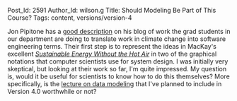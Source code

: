 Post_Id: 2591
Author_Id: wilson.g
Title: Should Modeling Be Part of This Course?
Tags: content, versions/version-4

<p>Jon Pipitone has a <a href="http://skoolr.blogspot.com/2009/10/modeling-solutions-to-climate-change_20.html">good description</a> on his blog of work the grad students in our department are doing to translate work in climate change into software engineering terms. Their first step is to represent the ideas in MacKay's excellent <a href="http://withouthotair.com/"><em>Sustainable Energy Without the Hot Air</em></a> in two of the graphical notations that computer scientists use for system design. I was initially very skeptical, but looking at their work so far, I'm quite impressed. My question is, would it be useful for scientists to know how to do this themselves? More specifically, is the <a href="/4_0/">lecture on data modeling</a> that I've planned to include in Version 4.0 worthwhile or not?</p>
